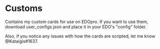 # Customs

Contains my custom cards for use on EDOpro.
If you want to use them, download user_configs.json and place it in your EDO's "config" folder.

Also, if you notice any issues with how the cards are scripted, let me know @Kataigis#1637.
